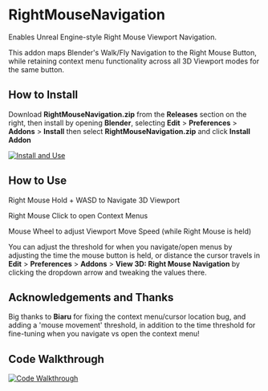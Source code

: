 # RightMouseNavigation
Enables Unreal Engine-style Right Mouse Viewport Navigation.

This addon maps Blender's Walk/Fly Navigation to the Right Mouse Button, while retaining context menu functionality across all 3D Viewport modes for the same button.

## How to Install
Download __RightMouseNavigation.zip__ from the __Releases__ section on the right, then install by opening __Blender__, selecting __Edit__ > __Preferences__ > __Addons__ > __Install__ then select __RightMouseNavigation.zip__ and click __Install Addon__

[![Install and Use](https://img.youtube.com/vi/wIEsuaaS-Hw/0.jpg)](https://www.youtube.com/embed/wIEsuaaS-Hw)

## How to Use

Right Mouse Hold + WASD to Navigate 3D Viewport

Right Mouse Click to open Context Menus

Mouse Wheel to adjust Viewport Move Speed (while Right Mouse is held)

You can adjust the threshold for when you navigate/open menus by adjusting the time the mouse button is held, or distance the cursor travels in __Edit__ > __Preferences__ > __Addons__ > __View 3D: Right Mouse Navigation__ by clicking the dropdown arrow and tweaking the values there.

## Acknowledgements and Thanks

Big thanks to __Biaru__ for fixing the context menu/cursor location bug, and adding a 'mouse movement' threshold, in addition to the time threshold for fine-tuning when you navigate vs open the context menu!

## Code Walkthrough

[![Code Walkthrough](https://img.youtube.com/vi/pSrqSz2PcY8/0.jpg)](https://www.youtube.com/embed/pSrqSz2PcY8)
